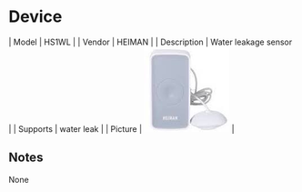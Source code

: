 
# Device

| Model | HS1WL  |
| Vendor  | HEIMAN  |
| Description | Water leakage sensor |
| Supports | water leak |
| Picture | ![../images/devices/HS1WL.jpg](../images/devices/HS1WL.jpg) |

## Notes

None
